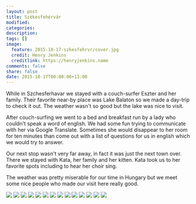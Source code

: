```yaml
---
layout: post
title: Székesfehérvár
modified:
categories:
description:
tags: []
image:
  feature: 2015-10-17-szkesfehrvr/cover.jpg
  credit: Henry Jenkins
  creditlink: https://henryjenkins.name
comments: false
share: false
date: 2015-10-17T00:00:00+13:00
---
```


While in Szchesferhavar we stayed with a couch-surfer Eszter and her family.
Their favorite near-by place was Lake Balaton so we made a day-trip
to check it out. The weather wasn't so good but the lake was nice to visit.

After couch-surfing we went to a bed and breakfast run by a lady who couldn't
speak a word of english. We had some fun trying to communicate with her via
Google Translate. Sometimes she would disappear to her room for ten minutes
than come out with a list of questions for us in english which we would try to
answer.

Our next stop wasn't very far away, in fact it was just the next town over.
There we stayed with Kata, her family and her kitten. Kata took us to her
favorite spots including to hear her choir sing.

The weather was pretty miserable for our time in Hungary but we meet some nice
people who made our visit here really good.


<img src="/images/2015-10-17-szkesfehrvr/IMG_20151013_071914_640px.jpg">

<img src="/images/2015-10-17-szkesfehrvr/IMG_20151013_104623_640px.jpg">

<img src="/images/2015-10-17-szkesfehrvr/IMG_20151013_112755_640px.jpg">

<img src="/images/2015-10-17-szkesfehrvr/IMG_20151013_113116_640px.jpg">

<img src="/images/2015-10-17-szkesfehrvr/IMG_20151013_145818_640px.jpg">

<img src="/images/2015-10-17-szkesfehrvr/IMG_20151013_150713_640px.jpg">

<img src="/images/2015-10-17-szkesfehrvr/IMG_20151014_180537_640px.jpg">

<img src="/images/2015-10-17-szkesfehrvr/IMG_20151015_153655_640px.jpg">

<img src="/images/2015-10-17-szkesfehrvr/IMG_20151015_171201_640px.jpg">

<img src="/images/2015-10-17-szkesfehrvr/IMG_20151015_183015_640px.jpg">

<img src="/images/2015-10-17-szkesfehrvr/IMG_20151016_092317_640px.jpg">

<img src="/images/2015-10-17-szkesfehrvr/IMG_20151016_222339_640px.jpg">

<img src="/images/2015-10-17-szkesfehrvr/IMG_20151017_093706_640px.jpg">

<img src="/images/2015-10-17-szkesfehrvr/IMG_20151017_082030_640px.jpg">
